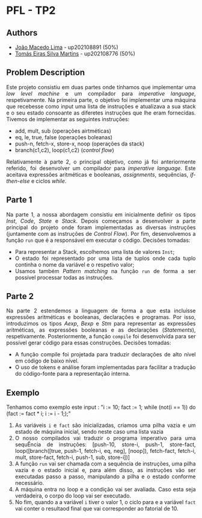 # PFL - TP2

## **Authors**
- [João Macedo Lima](up202108891@fe.up.pt) - up202108891 (50%)
- [Tomás Eiras Silva Martins](up202108776@fe.up.pt) - up202108776 (50%)
  
<div style="text-align: justify;">
<p>

## **Problem Description**
Este projeto consistiu em duas partes onde tínhamos que implementar uma *low level machine* e um compilador para *imperative language*, respetivamente.
Na primeira parte, o objetivo foi implementar uma máquina que recebesse como input uma lista de instruções e atualizava a sua stack e o seu estado consoante as diferetes instruções que lhe eram fornecidas. Tivemos de implementar as seguintes instruções:
- add, mult, sub (operações airtméticas)
- eq, le, true, false (operações boleanas)
- push-n, fetch-x, store-x, noop (operações da stack)
- branch(c1,c2), loop(c1,c2) (*control flow*)

Relativamente à parte 2, o principal objetivo, como já foi anteriormente referido, foi desenvolver um compilador para *imperative language*. Este aceitava expressões aritméticas e booleanas, *assignments*, sequências, *if-then-else* e ciclos *while*.

## **Parte 1**
Na parte 1, a nossa abordagem consistiu em inicialmente definir os tipos *Inst*, *Code*, *State* e *Stack*. Depois começamos a desenvolver a parte principal do projeto onde foram implementadas as diversas instruções (juntamente com as instruções de *Control Flow*). Por fim, desenvolvemos a função `run` que é a responsável em executar o código.
Decisões tomadas:
- Para representar a Stack, escolhemos uma lista de valores `Inst`;
- O estado foi representado por uma lista de tuplos onde cada tuplo continha o nome da variável e o respetivo valor;
- Usamos também *Pattern matching* na função `run` de forma a ser possível processar todas as instruções.

## **Parte 2**
Na parte 2 estendemos a linguagem de forma a que esta incluísse expressões aritméticas e booleanas, declarações e programas. Por isso, introduzimos os tipos *Aexp*, *Bexp* e *Stm* para representar as expressões aritméticas, as expressões booleanas e as declarações (*Statements*), respetivamente. Posteriormente, a função `compile` foi desenvolvida para ser possível gerar código para essas construções.
Decisões tomadas:
- A função compile foi projetada para traduzir declarações de alto nível em código de baixo nível.
- O uso de tokens e análise foram implementadas para facilitar a tradução do código-fonte para a representação interna.

## **Exemplo**
Tenhamos como exemplo este input : "i := 10; fact := 1; while (not(i == 1)) do (fact := fact * i; i := i - 1;);"
1) As variáveis `i` e `fact` são inicializadas, criamos uma pilha vazia e um estado de máquina inicial, sendo neste caso uma lista vazia
2) O nosso compilados vai traduzir o programa imperativo para uma sequÊncia de instruções:
        [push-10, store-i, push-1, store-fact, loop([branch([true, push-1, fetch-i, eq, neg], [noop]),
    fetch-fact, fetch-i, mult, store-fact, fetch-i, push-1, sub, store-i])]
3) A função `run` vai ser chamada com a sequência de instruções, uma pilha vazia e o estado inicial e, para além disso, as instruções vão ser executadas passo a passo, manipulando a pilha e o estado conforme necessário.
4) A máquina entra no loop e a condição vai ser avaliada. Caso esta seja verdadeira, o corpo do loop vai ser executado.
5) No fim, quando a a variável `i` tiver o valor 1, o ciclo para e a variável `fact` vai conter o resultaod final que vai corresponder ao fatorial de 10.
</div>



